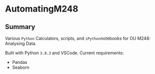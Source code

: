 # AutomatingM248

## Summary

Various `Python` Calculators, scripts, and `iPython`notebooks for OU M248: Analysing Data.

Built with Python `3.8.3` and VSCode.
Current requirements:

- Pandas
- Seaborn
